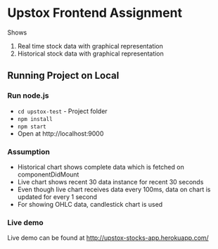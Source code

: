 # Upstox Frontend Assignment
Shows 
1. Real time stock data with graphical representation
2. Historical stock data with graphical representation

## Running Project on Local

### Run node.js

- `cd upstox-test` - Project folder
- `npm install`
- `npm start`
- Open at http://localhost:9000

### Assumption
 
- Historical chart shows complete data which is fetched on componentDidMount
- Live chart shows recent 30 data instance for recent 30 seconds
- Even though live chart receives data every 100ms, data on chart is updated for every 1 second
- For showing OHLC data, candlestick chart is used

### Live demo

Live demo can be found at http://upstox-stocks-app.herokuapp.com/
